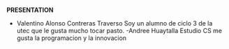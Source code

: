 
**PRESENTATION**
- Valentino Alonso Contreras Traverso
Soy un alumno de ciclo 3 de la utec que le gusta mucho tocar pasto.
-Andree Huaytalla
  Estudio CS me gusta la programacion y la innovacion
